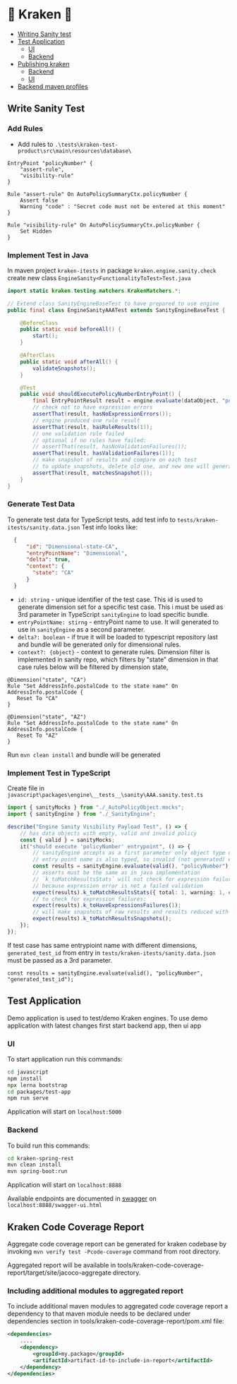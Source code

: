 # 🦑 Kraken 🦑

  - [Writing Sanity test](#writing-sanity-test)
  - [Test Application](#test-application)
    - [UI](#ui)
    - [Backend](#backend)
  - [Publishing kraken](#publishing-kraken)
    - [Backend](#backend-1)
    - [UI](#ui-1)
  - [Backend maven profiles](#backend-maven-profiles)
 
## Write Sanity Test

### Add Rules

- Add rules to `.\tests\kraken-test-product\src\main\resources\database\`

```
EntryPoint "policyNumber" {
    "assert-rule",
    "visibility-rule"
}

Rule "assert-rule" On AutoPolicySummaryCtx.policyNumber {
    Assert false
    Warning "code" : "Secret code must not be entered at this moment"
}

Rule "visibility-rule" On AutoPolicySummaryCtx.policyNumber {
    Set Hidden
}
```

### Implement Test in Java

In maven project `kraken-itests` in package `kraken.engine.sanity.check` create new class
`EngineSanity<FunctionalityToTest>Test.java`

```java
import static kraken.testing.matchers.KrakenMatchers.*;

// Extend class SanityEngineBaseTest to have prepared to use engine
public final class EngineSanityAAATest extends SanityEngineBaseTest {

    @BeforeClass
    public static void beforeAll() {
        start();
    }

    @AfterClass
    public static void afterAll() {
        validateSnapshots();
    }

    @Test
    public void shouldExecutePolicyNumberEntryPoint() {
        final EntryPointResult result = engine.evaluate(dataObject, "policyNumber");
        // check not to have expression errors
        assertThat(result, hasNoExpressionErrors());
        // engine produced one rule result
        assertThat(result, hasRuleResults(1));
        // one validation rule failed
        // optional if no rules have failed:
        // assertThat(result, hasNoValidationFailures());
        assertThat(result, hasValidationFailures(1));
        // make snapshot of results and compare on each test
        // to update snapshots, delete old one, and new one will generate
        assertThat(result, matchesSnapshot());
    }
}
```

### Generate Test Data

To generate test data for TypeScript tests, add test info to `tests/kraken-itests/sanity.data.json`
Test info looks like: 
```json
  {
      "id": "Dimensional-state-CA",
      "entryPointName": "Dimensional",
      "delta": true,
      "context": {
        "state": "CA"
      }
  }
```
 - `id: string` - unique identifier of the test case. This id is used to generate dimension set for a specific 
    test case. This i must be used as 3rd parameter in TypeScript `sanityEngine` to load specific bundle.
 - `entryPointName: stirng` - entryPoint name to use. It will generated to use in `sanityEngine` as a second parameter.
 - `delta?: boolean` - if true it will be loaded to typescript repository last 
        and bundle will be generated only for dimensional rules.
 - `context?: {object}` - context to generate rules. Dimension filter is implemented 
     in sanity repo, which filters by "state" dimension
     in that case rules below will be filtered by dimension state,
 ```
@Dimension("state", "CA")
Rule "Set AddressInfo.postalCode to the state name" On AddressInfo.postalCode {
    Reset To "CA"
}

@Dimension("state", "AZ")
Rule "Set AddressInfo.postalCode to the state name" On AddressInfo.postalCode {
    Reset To "AZ"
}
```
 
Run `mvn clean install` and bundle will be generated

### Implement Test in TypeScript

Create file in `javascript\packages\engine\__tests__\sanity\AAA.sanity.test.ts`

```typescript
import { sanityMocks } from "./_AutoPolicyObject.mocks";
import { sanityEngine } from "./_SanityEngine";

describe("Engine Sanity Visibility Payload Test", () => {
    // has data objects with empty, valid and invalid policy
    const { valid } = sanityMocks;
    it("should execute 'policyNumber' entrypoint", () => {
        // sanityEngine accepts as a first parameter only object type of `AutoPolicySummary`
        // entry point name is also typed, so invalid (not generated) entry point name can not be used
        const results = sanityEngine.evaluate(valid(), "policyNumber");
        // asserts must be the same as in java implementation
        // `k_toMatchResultsStats` will not check for expression failures, 
        // because expression error is not a failed validation
        expect(results).k_toMatchResultsStats({ total: 1, warning: 1, critical: 0 });
        // to check for expression failures:
        expect(results).k_toHaveExpressionsFailures(1);
        // will make snapshots of raw results and results reduced with FieldMetadata Reducer and ValidationStatus Reducer
        expect(results).k_toMatchResultsSnapshots();
    });
});
```

If test case has same entrypioint name with different dimensions, `generated_test_id` from entry in `tests/kraken-itests/sanity.data.json`
must be passed as a 3rd parameter.

`const results = sanityEngine.evaluate(valid(), "policyNumber", "generated_test_id");`

## Test Application

Demo application is used to test/demo Kraken engines.
To use demo application with latest changes first start backend app, then ui app

### UI

To start application run this commands:
```bash
cd javascript
npm install
npx lerna bootstrap
cd packages/test-app
npm run serve
```
Application will start on `localhost:5000`

### Backend

To build run this commands:
```bash
cd kraken-spring-rest
mvn clean install
mvn spring-boot:run
```

Application will start on `localhost:8888`

Available endpoints are documented in [swagger](http://localhost:8888/swagger-ui.html) on 
`localhost:8888/swagger-ui.html`


## Kraken Code Coverage Report

Aggregate code coverage report can be generated for kraken codebase by invoking `mvn verify test -Pcode-coverage` command
from root directory.

Aggregated report will be available in tools/kraken-code-coverage-report/target/site/jacoco-aggregate directory.

### Including additional modules to aggregated report

To include additional maven modules to aggregated code coverage report a dependency to that maven module needs to be 
declared under dependencies section in tools/kraken-code-coverage-report/pom.xml file:

```xml
<dependencies>
    ....
    <dependency>
        <groupId>my.package</groupId>
        <artifactId>artifact-id-to-include-in-report</artifactId>
    </dependency>
</dependencies>
```
